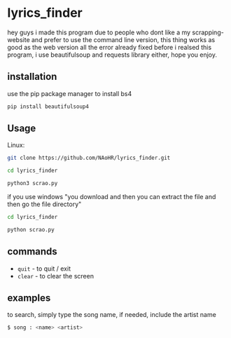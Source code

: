 # lyrics_finder
hey guys i made this program due to people who dont like a my scrapping-website and prefer to use the command line version, this thing works as good as the web version all the error already fixed before i realsed this program, i use beautifulsoup and requests library either, hope you enjoy.
## installation
use the pip package manager to install bs4

```bash
pip install beautifulsoup4
```
## Usage
Linux:

```bash
git clone https://github.com/NAoHR/lyrics_finder.git
```

```bash
cd lyrics_finder
```

```bash
python3 scrao.py
```

if you use windows
"you download and then you can extract the file and then go the file directory"

```cmd
cd lyrics_finder
```

```cmd
python scrao.py
```

## commands


- `quit` - to quit / exit
- `clear` - to clear the screen

## examples

to search, simply type the song name, if needed, include the artist name
```bash
$ song : <name> <artist>
```
